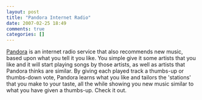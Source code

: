 ```yaml
---
layout: post
title: "Pandora Internet Radio"
date: 2007-02-25 18:49
comments: true
categories: []
---
```

[Pandora](http://pandora.com) is an internet radio service that also recommends new music, based upon what you tell it you like.  You simple give it some artists that you like and it will start playing songs by those artists, as well as artists that Pandora thinks are similar.  By giving each played track a thumbs-up or thumbs-down vote, Pandora learns what you like and tailors the 'stations' that you make to your taste, all the while showing you new music similar to what you have given a thumbs-up.  Check it out.
